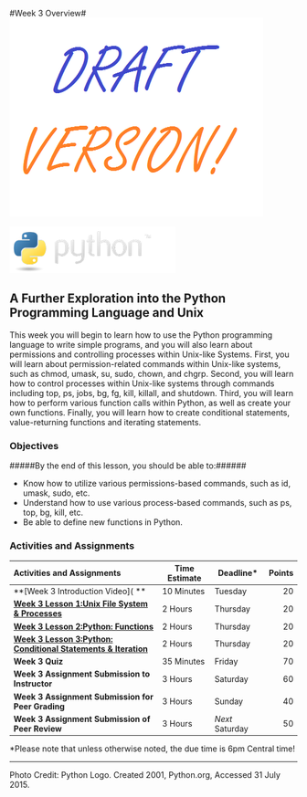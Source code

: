 #Week 3 Overview#
![Draft Image](../images/Draft_Version_picture.png)

![python logo](images/python-logo.png)
## A Further Exploration into the Python Programming Language and Unix ##

This week you will begin to learn how to use the Python programming language to write simple programs, and you will also learn about permissions and controlling processes within Unix-like Systems. First, you will learn about permission-related commands within Unix-like systems, such as chmod, umask, su, sudo, chown, and chgrp. Second, you will learn how to control processes within Unix-like systems through commands including top, ps, jobs, bg, fg, kill, killall, and shutdown. Third, you will learn how to perform various function calls within Python, as well as create your own functions. Finally, you will learn how to create conditional statements, value-returning functions and iterating statements.

### Objectives ###

#####By the end of this lesson, you should be able to:######

- Know how to utilize various permissions-based commands, such as id, umask, sudo, etc. 
- Understand how to use various process-based commands, such as ps, top, bg, kill, etc.
- Be able to define new functions in Python.

### Activities and Assignments ###

|Activities and Assignments | Time Estimate | Deadline* | Points|
|:------| -----|-------|----------:|
|**[Week 3 Introduction Video]( **|10 Minutes|Tuesday|20|
|**[Week 3 Lesson 1:Unix File System & Processes](lesson1.md)**| 2 Hours |Thursday| 20|
|**[Week 3 Lesson 2:Python: Functions](lesson2.md)**| 2 Hours | Thursday | 20 |
|**[Week 3 Lesson 3:Python: Conditional Statements & Iteration](lesson3.md)**| 2 Hours | Thursday| 20 |
|**Week 3 Quiz**| 35 Minutes | Friday | 70|
|**Week 3 Assignment Submission to Instructor**| 3 Hours | Saturday | 60 | 
|**Week 3 Assignment Submission for Peer Grading**| 3 Hours | Sunday | 40| 
|**Week 3 Assignment Submission of Peer Review**| 3 Hours | *Next* Saturday | 50| 

*Please note that unless otherwise noted, the due time is 6pm Central time!

----------
 
Photo Credit: Python Logo. Created 2001, Python.org, Accessed 31 July 2015.
